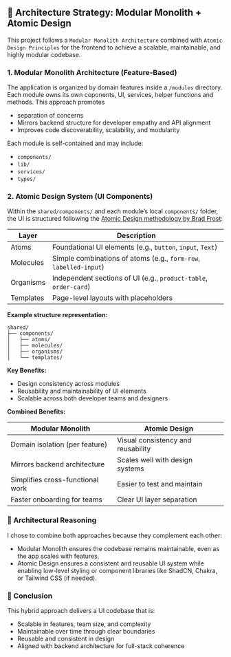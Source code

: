 ## 🧱 Architecture Strategy: Modular Monolith + Atomic Design

This project follows a `Modular Monolith Architecture` combined with `Atomic Design Principles` for the frontend to achieve a scalable, maintainable, and highly modular codebase.


### 1. Modular Monolith Architecture (Feature-Based)

The application is organized by domain features inside a `/modules` directory. Each module owns its own coponents, UI, services, helper functions and methods. This approach promotes 

- separation of concerns
- Mirrors backend structure for developer empathy and API alignment
- Improves code discoverability, scalability, and modularity

Each module is self-contained and may include:

- `components/`
- `lib/`
- `services/`
- `types/`

### 2. Atomic Design System (UI Components)

Within the `shared/components/` and each module’s local `components/` folder, the UI is structured following the [Atomic Design methodology by Brad Frost](https://atomicdesign.bradfrost.com/):

| Layer         | Description                                                     |
| ------------- | --------------------------------------------------------------- |
| Atoms     | Foundational UI elements (e.g., `button`, `input`, `Text`)      |
| Molecules | Simple combinations of atoms (e.g., `form-row`, `labelled-input`) |
| Organisms | Independent sections of UI (e.g., `product-table`, `order-card`)  |
| Templates | Page-level layouts with placeholders  

**Example structure representation:**

    shared/
    ├── components/
    │   ├── atoms/
    │   ├── molecules/
    │   ├── organisms/
    │   └── templates/

**Key Benefits:**

- Design consistency across modules
- Reusability and maintainability of UI elements
- Scalable across both developer teams and designers

**Combined Benefits:**

| Modular Monolith                 | Atomic Design                      |
| -------------------------------- | ---------------------------------- |
| Domain isolation (per feature)   | Visual consistency and reusability |
| Mirrors backend architecture     | Scales well with design systems    |
| Simplifies cross-functional work | Easier to test and maintain        |
| Faster onboarding for teams      | Clear UI layer separation          |

### 🧠 Architectural Reasoning

I chose to combine both approaches because they complement each other:

- Modular Monolith ensures the codebase remains maintainable, even as the app scales with features.
- Atomic Design ensures a consistent and reusable UI system while enabling low-level styling or component libraries like ShadCN, Chakra, or Tailwind CSS (if needed).

### 📌 Conclusion

This hybrid approach delivers a UI codebase that is:

- Scalable in features, team size, and complexity
- Maintainable over time through clear boundaries
- Reusable and consistent in design
- Aligned with backend architecture for full-stack coherence
